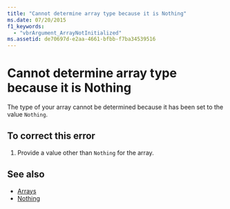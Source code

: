 ```yaml
---
title: "Cannot determine array type because it is Nothing"
ms.date: 07/20/2015
f1_keywords: 
  - "vbrArgument_ArrayNotInitialized"
ms.assetid: de70697d-e2aa-4661-bfbb-f7ba34539516
---
```

# Cannot determine array type because it is Nothing
The type of your array cannot be determined because it has been set to the value `Nothing`.  
  
## To correct this error  
  
1.  Provide a value other than `Nothing` for the array.  
  
## See also
- [Arrays](../../visual-basic/programming-guide/language-features/arrays/index.md)
- [Nothing](../../visual-basic/language-reference/nothing.md)

